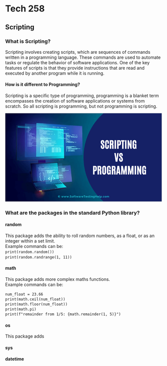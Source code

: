 # Tech 258

## Scripting

### What is Scripting?

Scripting involves creating scripts, which are sequences of commands written in a programming language. These commands are used to automate tasks or regulate the behavior of software applications.
One of the key features of scripts is that they provide instructions that are read and executed by another program while it is running.

#### How is it different to Programming?

Scripting is a specific type of programming, programming is a blanket term encompasses the creation of software applications or systems from scratch. 
So all scripting is programming, but not programming is scripting.

![Scripting-vs-Programming-1.png](Scripting-vs-Programming-1.png)

### What are the packages in the standard Python library?

#### random
This package adds the ability to roll random numbers, as a float, or as an integer within a set limit.
<br>Example commands can be:
<br>`print(random.random())`
<br>`print(random.randrange(1, 11))`

#### math
This package adds more complex maths functions.
<br>Example commands can be:
```
num_float = 23.66
print(math.ceil(num_float))
print(math.floor(num_float))
print(math.pi)
print(f"remainder from 1/5: {math.remainder(1, 5)}")
```
#### os
This package adds

#### sys


#### datetime



